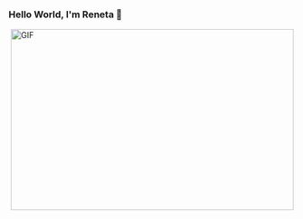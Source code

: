 ### Hello World, I'm Reneta 👋
<img align="right" alt="GIF" src="https://github.com/arsentieva/arsentieva/blob/main/code.gif?raw=true](https://raw.githubusercontent.com/Nikolova9810/Nikolova9810/main/hello.gif" width="500" height="320" />
<!--
**Nikolova9810/Nikolova9810** is a ✨ _special_ ✨ repository because its `README.md` (this file) appears on your GitHub profile.

Here are some ideas to get you started:

- 🔭 I’m currently working on ...
- 🌱 I’m currently learning ...
- 👯 I’m looking to collaborate on ...
- 🤔 I’m looking for help with ...
- 💬 Ask me about ...
- 📫 How to reach me: ...
- 😄 Pronouns: ...
- ⚡ Fun fact: ...
-->
